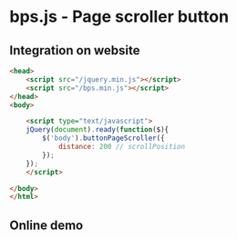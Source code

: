 bps.js - Page scroller button
==================================================

Integration on website
--------------------------------------
```html
<head>
	<script src="/jquery.min.js"></script>
	<script src="/bps.min.js"></script>
</head>
<body>

	<script type="text/javascript">
	jQuery(document).ready(function($){
		$('body').buttonPageScroller({
			distance: 200 // scrollPosition
		});
	});
	</script>

</body>
</html>
```

Online demo
--------------------------------------

